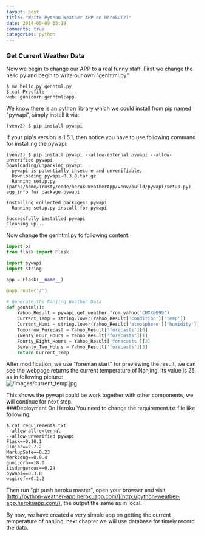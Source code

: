 ```yaml
---
layout: post
title: "Write Python Weather APP on Heroku(2)"
date: 2014-05-09 15:19
comments: true
categories: python
---
```

### Get Current Weather Data
Now we begin to change our APP to a real funny staff. First we change the hello.py and begin to write our own "genhtml.py"   

```
$ mv hello.py genhtml.py
$ cat Procfile
web: gunicorn genhtml:app

```
We know there is an python library which we could install from pip named "pywapi", simply install it via:    

```
(venv2) $ pip install pywapi

```
If your pip's version is 1.5.1, then notice you have to use following command for installing the pywapi:   

```
(venv2) $ pip install pywapi --allow-external pywapi --allow-unverified pywapi
Downloading/unpacking pywapi
  pywapi is potentially insecure and unverifiable.
  Downloading pywapi-0.3.8.tar.gz
  Running setup.py (path:/home/Trusty/code/herokuWeatherApp/venv/build/pywapi/setup.py) egg_info for package pywapi
    
Installing collected packages: pywapi
  Running setup.py install for pywapi
    
Successfully installed pywapi
Cleaning up...

```
Now change the genhtml.py to following content:    

```py genhtml.py
import os
from flask import Flask

import pywapi
import string

app = Flask(__name__)

@app.route('/')

# Generate the Nanjing Weather Data
def genhtml():
    Yahoo_Result = pywapi.get_weather_from_yahoo('CHXX0099')
    Current_Temp = string.lower(Yahoo_Result['condition']['temp'])
    Current_Humi = string.lower(Yahoo_Result['atmosphere']['humidity'])
    Tomorrow_Forecast = Yahoo_Result['forecasts'][0]
    Twenty_Four_Hours = Yahoo_Result['forecasts'][1]
    Fourty_Eight_Hours = Yahoo_Result['forecasts'][2]
    Seventy_Two_Hours = Yahoo_Result['forecasts'][3]
    return Current_Temp

```
After modification, we use "foreman start" for previewing the result, we can see the webpage returns the current temperature of Nanjing, its value is 25, as in following picture:    
![/images/current_temp.jpg](/images/current_temp.jpg)   

This shows the pywapi could be work together with other components, we will continue for next step.    
###Deployment On Heroku
You need to change the requirement.txt file like following:   

```
$ cat requirements.txt
--allow-all-external
--allow-unverified pywapi
Flask==0.10.1
Jinja2==2.7.2
MarkupSafe==0.23
Werkzeug==0.9.4
gunicorn==18.0
itsdangerous==0.24
pywapi==0.3.8
wsgiref==0.1.2

```
Then run "git push heroku master", open your browser and visit [http://python-weather-app.herokuapp.com/](http://python-weather-app.herokuapp.com/), the output the same as in local.   

By now, we have created a very simple app on getting the current temperature of nanjing, next chapter we will use database for timely record the data.    

